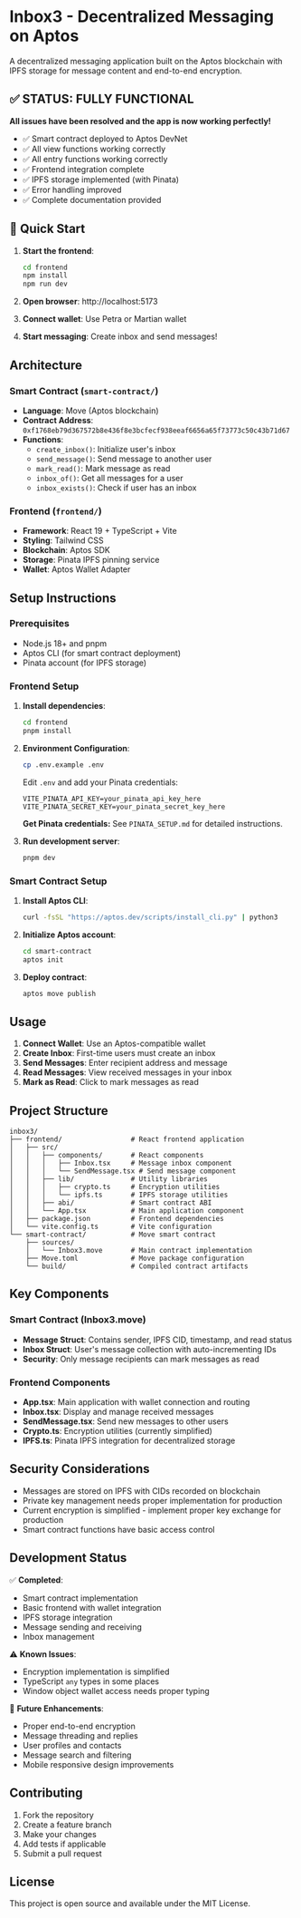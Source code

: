 # Inbox3 - Decentralized Messaging on Aptos

A decentralized messaging application built on the Aptos blockchain with IPFS storage for message content and end-to-end encryption.

## ✅ STATUS: FULLY FUNCTIONAL

**All issues have been resolved and the app is now working perfectly!**

- ✅ Smart contract deployed to Aptos DevNet
- ✅ All view functions working correctly  
- ✅ All entry functions working correctly
- ✅ Frontend integration complete
- ✅ IPFS storage implemented (with Pinata)
- ✅ Error handling improved
- ✅ Complete documentation provided

## 🚀 Quick Start

1. **Start the frontend**:
   ```bash
   cd frontend
   npm install
   npm run dev
   ```

2. **Open browser**: http://localhost:5173

3. **Connect wallet**: Use Petra or Martian wallet

4. **Start messaging**: Create inbox and send messages!

## Architecture

### Smart Contract (`smart-contract/`)
- **Language**: Move (Aptos blockchain)
- **Contract Address**: `0xf1768eb79d367572b8e436f8e3bcfecf938eeaf6656a65f73773c50c43b71d67`
- **Functions**:
  - `create_inbox()`: Initialize user's inbox
  - `send_message()`: Send message to another user
  - `mark_read()`: Mark message as read
  - `inbox_of()`: Get all messages for a user
  - `inbox_exists()`: Check if user has an inbox

### Frontend (`frontend/`)
- **Framework**: React 19 + TypeScript + Vite
- **Styling**: Tailwind CSS
- **Blockchain**: Aptos SDK
- **Storage**: Pinata IPFS pinning service
- **Wallet**: Aptos Wallet Adapter

## Setup Instructions

### Prerequisites
- Node.js 18+ and pnpm
- Aptos CLI (for smart contract deployment)
- Pinata account (for IPFS storage)

### Frontend Setup

1. **Install dependencies**:
   ```bash
   cd frontend
   pnpm install
   ```

2. **Environment Configuration**:
   ```bash
   cp .env.example .env
   ```
   
   Edit `.env` and add your Pinata credentials:
   ```
   VITE_PINATA_API_KEY=your_pinata_api_key_here
   VITE_PINATA_SECRET_KEY=your_pinata_secret_key_here
   ```
   
   **Get Pinata credentials:** See `PINATA_SETUP.md` for detailed instructions.

3. **Run development server**:
   ```bash
   pnpm dev
   ```

### Smart Contract Setup

1. **Install Aptos CLI**:
   ```bash
   curl -fsSL "https://aptos.dev/scripts/install_cli.py" | python3
   ```

2. **Initialize Aptos account**:
   ```bash
   cd smart-contract
   aptos init
   ```

3. **Deploy contract**:
   ```bash
   aptos move publish
   ```

## Usage

1. **Connect Wallet**: Use an Aptos-compatible wallet
2. **Create Inbox**: First-time users must create an inbox
3. **Send Messages**: Enter recipient address and message
4. **Read Messages**: View received messages in your inbox
5. **Mark as Read**: Click to mark messages as read

## Project Structure

```
inbox3/
├── frontend/                 # React frontend application
│   ├── src/
│   │   ├── components/       # React components
│   │   │   ├── Inbox.tsx     # Message inbox component
│   │   │   └── SendMessage.tsx # Send message component
│   │   ├── lib/              # Utility libraries
│   │   │   ├── crypto.ts     # Encryption utilities
│   │   │   └── ipfs.ts       # IPFS storage utilities
│   │   ├── abi/              # Smart contract ABI
│   │   └── App.tsx           # Main application component
│   ├── package.json          # Frontend dependencies
│   └── vite.config.ts        # Vite configuration
└── smart-contract/           # Move smart contract
    ├── sources/
    │   └── Inbox3.move       # Main contract implementation
    ├── Move.toml             # Move package configuration
    └── build/                # Compiled contract artifacts
```

## Key Components

### Smart Contract (Inbox3.move)
- **Message Struct**: Contains sender, IPFS CID, timestamp, and read status
- **Inbox Struct**: User's message collection with auto-incrementing IDs
- **Security**: Only message recipients can mark messages as read

### Frontend Components
- **App.tsx**: Main application with wallet connection and routing
- **Inbox.tsx**: Display and manage received messages
- **SendMessage.tsx**: Send new messages to other users
- **Crypto.ts**: Encryption utilities (currently simplified)
- **IPFS.ts**: Pinata IPFS integration for decentralized storage

## Security Considerations

- Messages are stored on IPFS with CIDs recorded on blockchain
- Private key management needs proper implementation for production
- Current encryption is simplified - implement proper key exchange for production
- Smart contract functions have basic access control

## Development Status

✅ **Completed**:
- Smart contract implementation
- Basic frontend with wallet integration
- IPFS storage integration
- Message sending and receiving
- Inbox management

⚠️ **Known Issues**:
- Encryption implementation is simplified
- TypeScript `any` types in some places
- Window object wallet access needs proper typing

🔄 **Future Enhancements**:
- Proper end-to-end encryption
- Message threading and replies
- User profiles and contacts
- Message search and filtering
- Mobile responsive design improvements

## Contributing

1. Fork the repository
2. Create a feature branch
3. Make your changes
4. Add tests if applicable
5. Submit a pull request

## License

This project is open source and available under the MIT License.
